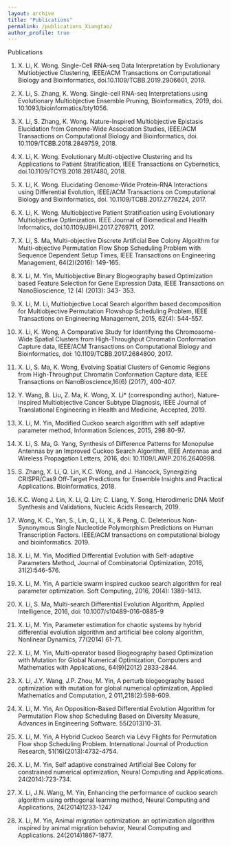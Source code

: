 ```yaml
---
layout: archive
title: "Publications"
permalink: /publications_Xiangtao/ 
author_profile: true
---
```


Publications
 

1. X. Li, K. Wong. Single-Cell RNA-seq Data Interpretation by Evolutionary Multiobjective Clustering, IEEE/ACM Transactions on Computational Biology and Bioinformatics, doi.10.1109/TCBB.2019.2906601​, 2019.

2. X. Li, S. Zhang, K. Wong. Single-cell RNA-seq Interpretations using Evolutionary Multiobjective Ensemble Pruning, Bioinformatics, 2019, doi. 10.1093/bioinformatics/bty1056.

3. X. Li, S. Zhang, K. Wong. Nature-Inspired Multiobjective Epistasis Elucidation from Genome-Wide Association Studies, IEEE/ACM Transactions on Computational Biology and Bioinformatics, doi. 10.1109/TCBB.2018.2849759, 2018.

4. X. Li, K. Wong. Evolutionary Multi-objective Clustering and Its Applications to Patient Stratification, IEEE Transactions on Cybernetics, doi.10.1109/TCYB.2018.2817480, 2018.

5. X. Li, K. Wong. Elucidating Genome-Wide Protein-RNA Interactions using Differential Evolution, IEEE/ACM Transactions on Computational Biology and Bioinformatics, doi. 10.1109/TCBB.2017.2776224, 2017.

6. X. Li, K. Wong. Multiobjective Patient Stratification using Evolutionary Multiobjective Optimization. IEEE Journal of Biomedical and Health Informatics, doi.10.1109/JBHI.2017.2769711, 2017.

7. X. Li, S. Ma, Multi-objective Discrete Artificial Bee Colony Algorithm for Multi-objective Permutation Flow Shop Scheduling Problem with Sequence Dependent Setup Times, IEEE Transactions on Engineering Management, 64(2)(2016): 149-165.

8. X. Li, M. Yin, Multiobjective Binary Biogeography based Optimization based Feature Selection for Gene Expression Data, IEEE Transactions on NanoBioscience, 12 (4) (2013): 343- 353.

9. X. Li, M. Li, Multiobjective Local Search algorithm based decomposition for Multiobjective Permutation Flowshop Scheduling Problem, IEEE Transactions on Engineering Management, 2015, 62(4): 544-557.

10. X. Li, K. Wong, A Comparative Study for Identifying the Chromosome-Wide Spatial Clusters from High-Throughput Chromatin Conformation Capture data, IEEE/ACM Transactions on Computational Biology and Bioinformatics, doi: 10.1109/TCBB.2017.2684800, 2017.

11. X. Li, S. Ma, K. Wong, Evolving Spatial Clusters of Genomic Regions from High-Throughput Chromatin Conformation Capture data, IEEE Transactions on NanoBioscience,16(6) (2017), 400-407.

12. Y. Wang, B. Liu, Z. Ma, K. Wong, X. Li* (corresponding author), Nature-Inspired Multiobjective Cancer Subtype Diagnosis, IEEE Journal of Translational Engineering in Health and Medicine, Accepted, 2019.

13. X. Li, M. Yin, Modified Cuckoo search algorithm with self adaptive parameter method, Information Sciences, 2015, 298:80-97.

14. X. Li, S. Ma, G. Yang, Synthesis of Difference Patterns for Monopulse Antennas by an Improved Cuckoo Search Algorithm, IEEE Antennas and Wireless Propagation Letters, 2016, doi: 10.1109/LAWP.2016.2640998.

15. S. Zhang, X. Li, Q. Lin, K.C. Wong, and J. Hancock, Synergizing CRISPR/Cas9 Off-Target Predictions for Ensemble Insights and Practical Applications. Bioinformatics, 2018.

16. K.C. Wong J. Lin, X. Li, Q. Lin; C. Liang, Y. Song, Hterodimeric DNA Motif Synthesis and Validations, Nucleic Acids Research, 2019.

17. Wong, K. C., Yan, S., Lin, Q., Li, X., & Peng, C. Deleterious Non-Synonymous Single Nucleotide Polymorphism Predictions on Human Transcription Factors. IEEE/ACM transactions on computational biology and bioinformatics. 2019.

18. X. Li, M. Yin, Modified Differential Evolution with Self-adaptive Parameters Method, Journal of Combinatorial Optimization, 2016, 31(2):546-576.

19. X. Li, M. Yin, A particle swarm inspired cuckoo search algorithm for real parameter optimization. Soft Computing, 2016, 20(4): 1389-1413.

20. X. Li, S. Ma, Multi-search Differential Evolution Algorithm, Applied Intelligence, 2016, doi: 10.1007/s10489-016-0885-9

21. X. Li, M. Yin, Parameter estimation for chaotic systems by hybrid differential evolution algorithm and artificial bee colony algorithm, Nonlinear Dynamics, 77(2014) 61-71.

22. X. Li, M. Yin, Multi-operator based Biogeography based Optimization with Mutation for Global Numerical Optimization, Computers and Mathematics with Applications, 64(9)(2012) 2833-2844.

23. X. Li, J.Y. Wang, J.P. Zhou, M. Yin, A perturb biogeography based optimization with mutation for global numerical optimization, Applied Mathematics and Computation, 2 011,218(2):598-609.

24. X. Li, M. Yin, An Opposition-Based Differential Evolution Algorithm for Permutation Flow shop Scheduling Based on Diversity Measure, Advances in Engineering Software. 55(2013)10-31.

25. X. Li, M. Yin, A Hybrid Cuckoo Search via Lévy Flights for Permutation Flow shop Scheduling Problem. International Journal of Production Research, 51(16)(2013):4732-4754.

26. X. Li, M. Yin, Self adaptive constrained Artificial Bee Colony for constrained numerical optimization, Neural Computing and Applications. 24(2014):723-734.

27. X. Li, J.N. Wang, M. Yin, Enhancing the performance of cuckoo search algorithm using orthogonal learning method, Neural Computing and Applications, 24(2014)1233-1247

28. X. Li, M. Yin, Animal migration optimization: an optimization algorithm inspired by animal migration behavior, Neural Computing and Applications. 24(2014)1867-1877.
